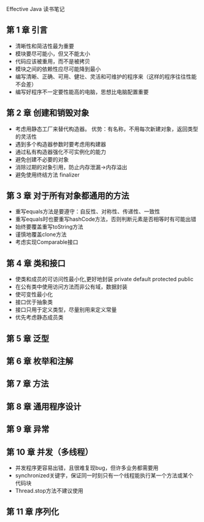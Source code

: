 Effective Java 读书笔记
## 第 1 章 引言
- 清晰性和简洁性最为重要
- 模块要尽可能小，但又不能太小
- 代码应该被重用，而不是被拷贝
- 模块之间的依赖性应尽可能降到最小
- 编写清晰、正确、可用、健壮、灵活和可维护的程序来（这样的程序往往性能不会差）
- 编写好程序不一定要性能高的电脑，思想比电脑配置重要
## 第 2 章 创建和销毁对象
- 考虑用静态工厂来替代构造器。 优势：有名称，不用每次新建对象，返回类型的灵活性
- 遇到多个构造器参数时要考虑用构建器
- 通过私有构造器强化不可实例化的能力
- 避免创建不必要的对象
- 消除过期的对象引用，防止内存泄漏->内存溢出
- 避免使用终结方法 finalizer
## 第 3 章 对于所有对象都通用的方法
- 重写equals方法是要遵守：自反性、对称性、传递性、一致性
- 重写equals时也要重写hashCode方法，否则判断元素是否相等时有可能出错
- 始终要覆盖重写toString方法
- 谨慎地覆盖clone方法
- 考虑实现Comparable接口
## 第 4 章 类和接口
- 使类和成员的可访问性最小化,更好地封装 private default protected public
- 在公有类中使用访问方法而非公有域，数据封装
- 使可变性最小化
- 接口优于抽象类
- 接口只用于定义类型，尽量别用来定义常量
- 优先考虑静态成员类
## 第 5 章 泛型
## 第 6 章 枚举和注解
## 第 7 章 方法
## 第 8 章 通用程序设计
## 第 9 章 异常
## 第 10 章 并发（多线程）
- 并发程序更容易出错，且很难复现bug，但许多业务都需要用
- synchronized关键字，保证同一时刻只有一个线程能执行某一个方法或某个代码块
- Thread.stop方法不建议使用
## 第 11 章 序列化